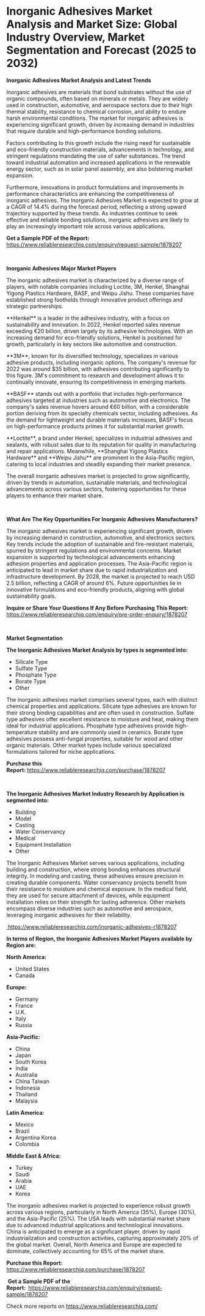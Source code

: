 <p><h1>Inorganic Adhesives Market Analysis and Market Size: Global Industry Overview, Market Segmentation and Forecast (2025 to 2032)</h1></p><p><strong>Inorganic Adhesives Market Analysis and Latest Trends</strong></p>
<p><p>Inorganic adhesives are materials that bond substrates without the use of organic compounds, often based on minerals or metals. They are widely used in construction, automotive, and aerospace sectors due to their high thermal stability, resistance to chemical corrosion, and ability to endure harsh environmental conditions. The market for inorganic adhesives is experiencing significant growth, driven by increasing demand in industries that require durable and high-performance bonding solutions.</p><p>Factors contributing to this growth include the rising need for sustainable and eco-friendly construction materials, advancements in technology, and stringent regulations mandating the use of safer substances. The trend toward industrial automation and increased applications in the renewable energy sector, such as in solar panel assembly, are also bolstering market expansion.</p><p>Furthermore, innovations in product formulations and improvements in performance characteristics are enhancing the competitiveness of inorganic adhesives. The Inorganic Adhesives Market is expected to grow at a CAGR of 14.4% during the forecast period, reflecting a strong upward trajectory supported by these trends. As industries continue to seek effective and reliable bonding solutions, inorganic adhesives are likely to play an increasingly important role across various applications.</p></p>
<p><strong>Get a Sample PDF of the Report:&nbsp;</strong> <a href="https://www.reliableresearchiq.com/enquiry/request-sample/1878207?utm_campaign=1129&utm_medium=2&utm_source=Github&utm_content=ia&utm_term=30012025&utm_id=inorganic-adhesives">https://www.reliableresearchiq.com/enquiry/request-sample/1878207</a></p>
<p>&nbsp;</p>
<p><strong>Inorganic Adhesives Major Market Players</strong></p>
<p><p>The inorganic adhesives market is characterized by a diverse range of players, with notable companies including Loctite, 3M, Henkel, Shanghai Yigong Plastics Hardware, BASF, and Weipu Jishu. These companies have established strong footholds through innovative product offerings and strategic partnerships.</p><p>**Henkel** is a leader in the adhesives industry, with a focus on sustainability and innovation. In 2022, Henkel reported sales revenue exceeding €20 billion, driven largely by its adhesive technologies. With an increasing demand for eco-friendly solutions, Henkel is positioned for growth, particularly in key sectors like automotive and construction.</p><p>**3M**, known for its diversified technology, specializes in various adhesive products, including inorganic options. The company's revenue for 2022 was around $35 billion, with adhesives contributing significantly to this figure. 3M's commitment to research and development allows it to continually innovate, ensuring its competitiveness in emerging markets.</p><p>**BASF** stands out with a portfolio that includes high-performance adhesives targeted at industries such as automotive and electronics. The company's sales revenue hovers around €60 billion, with a considerable portion deriving from its specialty chemicals sector, including adhesives. As the demand for lightweight and durable materials increases, BASF's focus on high-performance products primes it for substantial market growth.</p><p>**Loctite**, a brand under Henkel, specializes in industrial adhesives and sealants, with robust sales due to its reputation for quality in manufacturing and repair applications. Meanwhile, **Shanghai Yigong Plastics Hardware** and **Weipu Jishu** are prominent in the Asia-Pacific region, catering to local industries and steadily expanding their market presence.</p><p>The overall inorganic adhesives market is projected to grow significantly, driven by trends in automation, sustainable materials, and technological advancements across various sectors, fostering opportunities for these players to enhance their market share.</p></p>
<p>&nbsp;</p>
<p><strong>What Are The Key Opportunities For Inorganic Adhesives Manufacturers?</strong></p>
<p><p>The inorganic adhesives market is experiencing significant growth, driven by increasing demand in construction, automotive, and electronics sectors. Key trends include the adoption of sustainable and fire-resistant materials, spurred by stringent regulations and environmental concerns. Market expansion is supported by technological advancements enhancing adhesion properties and application processes. The Asia-Pacific region is anticipated to lead in market share due to rapid industrialization and infrastructure development. By 2028, the market is projected to reach USD 2.5 billion, reflecting a CAGR of around 6%. Future opportunities lie in innovative formulations and eco-friendly products, aligning with global sustainability goals.</p></p>
<p><strong>Inquire or Share Your Questions If Any Before Purchasing This Report:</strong> <a href="https://www.reliableresearchiq.com/enquiry/pre-order-enquiry/1878207?utm_campaign=1129&utm_medium=2&utm_source=Github&utm_content=ia&utm_term=30012025&utm_id=inorganic-adhesives">https://www.reliableresearchiq.com/enquiry/pre-order-enquiry/1878207</a></p>
<p>&nbsp;</p>
<p><strong>Market Segmentation</strong></p>
<p><strong>The Inorganic Adhesives Market Analysis by types is segmented into:</strong></p>
<p><ul><li>Silicate Type</li><li>Sulfate Type</li><li>Phosphate Type</li><li>Borate Type</li><li>Other</li></ul></p>
<p><p>The inorganic adhesives market comprises several types, each with distinct chemical properties and applications. Silicate type adhesives are known for their strong binding capabilities and are often used in construction. Sulfate type adhesives offer excellent resistance to moisture and heat, making them ideal for industrial applications. Phosphate type adhesives provide high-temperature stability and are commonly used in ceramics. Borate type adhesives possess anti-fungal properties, suitable for wood and other organic materials. Other market types include various specialized formulations tailored for niche applications.</p></p>
<p><strong>Purchase this Report:&nbsp;</strong><a href="https://www.reliableresearchiq.com/purchase/1878207?utm_campaign=1129&utm_medium=2&utm_source=Github&utm_content=ia&utm_term=30012025&utm_id=inorganic-adhesives">https://www.reliableresearchiq.com/purchase/1878207</a></p>
<p>&nbsp;</p>
<p><strong>The Inorganic Adhesives Market Industry Research by Application is segmented into:</strong></p>
<p><ul><li>Building</li><li>Model</li><li>Casting</li><li>Water Conservancy</li><li>Medical</li><li>Equipment Installation</li><li>Other</li></ul></p>
<p><p>The Inorganic Adhesives Market serves various applications, including building and construction, where strong bonding enhances structural integrity. In modeling and casting, these adhesives ensure precision in creating durable components. Water conservancy projects benefit from their resistance to moisture and chemical exposure. In the medical field, they are used for secure attachment of devices, while equipment installation relies on their strength for lasting adherence. Other markets encompass diverse industries such as automotive and aerospace, leveraging inorganic adhesives for their reliability.</p></p>
<p><a href="https://www.reliableresearchiq.com/inorganic-adhesives-r1878207?utm_campaign=1129&utm_medium=2&utm_source=Github&utm_content=ia&utm_term=30012025&utm_id=inorganic-adhesives">&nbsp;https://www.reliableresearchiq.com/inorganic-adhesives-r1878207</a></p>
<p><strong>In terms of Region, the Inorganic Adhesives Market Players available by Region are:</strong></p>
<p>
    <p> <strong> North America: </strong>
        <ul>
            <li>United States</li>
            <li>Canada</li>
        </ul>
        </p> 
    <p> <strong> Europe: </strong>
        <ul>
            <li>Germany</li>
            <li>France</li>
            <li>U.K.</li>
            <li>Italy</li>
            <li>Russia</li>
        </ul>
        </p> 
    <p> <strong> Asia-Pacific: </strong>
        <ul>
            <li>China</li>
            <li>Japan</li>
            <li>South Korea</li>
            <li>India</li>
            <li>Australia</li>
            <li>China Taiwan</li>
            <li>Indonesia</li>
            <li>Thailand</li>
            <li>Malaysia</li>
        </ul>
        </p> 
    <p> <strong> Latin America: </strong>
        <ul>
            <li>Mexico</li>
            <li>Brazil</li>
            <li>Argentina Korea</li>
            <li>Colombia</li>
        </ul>
        </p> 
    <p> <strong> Middle East & Africa: </strong>
        <ul>
            <li>Turkey</li>
            <li>Saudi</li>
            <li>Arabia</li>
            <li>UAE</li>
            <li>Korea</li>
        </ul>
    </p>
    </p>
<p><p>The inorganic adhesives market is projected to experience robust growth across various regions, particularly in North America (35%), Europe (30%), and the Asia-Pacific (25%). The USA leads with substantial market share due to advanced industrial applications and technological innovations. China is anticipated to emerge as a significant player, driven by rapid industrialization and construction activities, capturing approximately 20% of the global market. Overall, North America and Europe are expected to dominate, collectively accounting for 65% of the market share.</p></p>
<p><strong>Purchase this Report: </strong><a href="https://www.reliableresearchiq.com/purchase/1878207?utm_campaign=1129&utm_medium=2&utm_source=Github&utm_content=ia&utm_term=30012025&utm_id=inorganic-adhesives">https://www.reliableresearchiq.com/purchase/1878207</a></p>
<p>&nbsp;<strong>Get a Sample PDF of the Report:&nbsp;&nbsp;</strong><a href="https://www.reliableresearchiq.com/enquiry/request-sample/1878207?utm_campaign=1129&utm_medium=2&utm_source=Github&utm_content=ia&utm_term=30012025&utm_id=inorganic-adhesives">https://www.reliableresearchiq.com/enquiry/request-sample/1878207</a></p>
<p><strong></strong></p>
<p>Check more reports on <a href="https://www.reliableresearchiq.com/?utm_campaign=1129&utm_medium=2&utm_source=Github&utm_content=ia&utm_term=30012025&utm_id=inorganic-adhesives">https://www.reliableresearchiq.com/</a></p>
